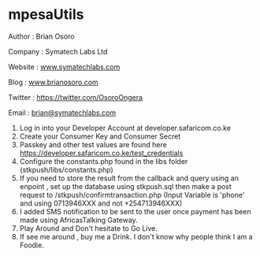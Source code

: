 # mpesaUtils

Author   : Brian Osoro

Company  : Symatech Labs Ltd

Website  : www.symatechlabs.com

Blog     : www.brianosoro.com

Twitter  : https://twitter.com/OsoroOngera

Email    : brian@symatechlabs.com


1. Log in into your Developer Account at developer.safaricom.co.ke
2. Create your Consumer Key and Consumer Secret
3. Passkey and other test values are found here https://developer.safaricom.co.ke/test_credentials 
4. Configure the constants.php found in the libs folder (stkpush/libs/constants.php)
5. If you need to store the result from the callback and query using an enpoint , set up the database using stkpush.sql then make a post request to /stkpush/confirmtransaction.php (Input Variable is 'phone' and using 0713946XXX and not +254713946XXX)
6. I added SMS notification to be sent to the user once payment has been made using AfricasTalking Gateway.
7. Play Around and Don't hesitate to Go Live. 
8. If see me around , buy me a Drink. I don't know why people think I am a Foodie.

